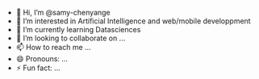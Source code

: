 - 👋 Hi, I’m @samy-chenyange
- 👀 I’m interested in Artificial Intelligence and web/mobile developpment
- 🌱 I’m currently learning Datasciences
- 💞️ I’m looking to collaborate on ...
- 📫 How to reach me ...
- 😄 Pronouns: ...
- ⚡ Fun fact: ...

<!---
samy-chenyange/samy-chenyange is a ✨ special ✨ repository because its `README.md` (this file) appears on your GitHub profile.
You can click the Preview link to take a look at your changes.
--->
